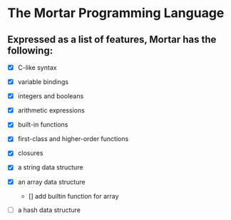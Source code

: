 # The Mortar Programming Language

## Expressed as a list of features, Mortar has the following:

- [x] C-like syntax
- [x] variable bindings
- [x] integers and booleans
- [x] arithmetic expressions
- [x] built-in functions
- [x] first-class and higher-order functions
- [x] closures
- [x] a string data structure

- [x] an array data structure
  - [] add builtin function for array
- [ ] a hash data structure
